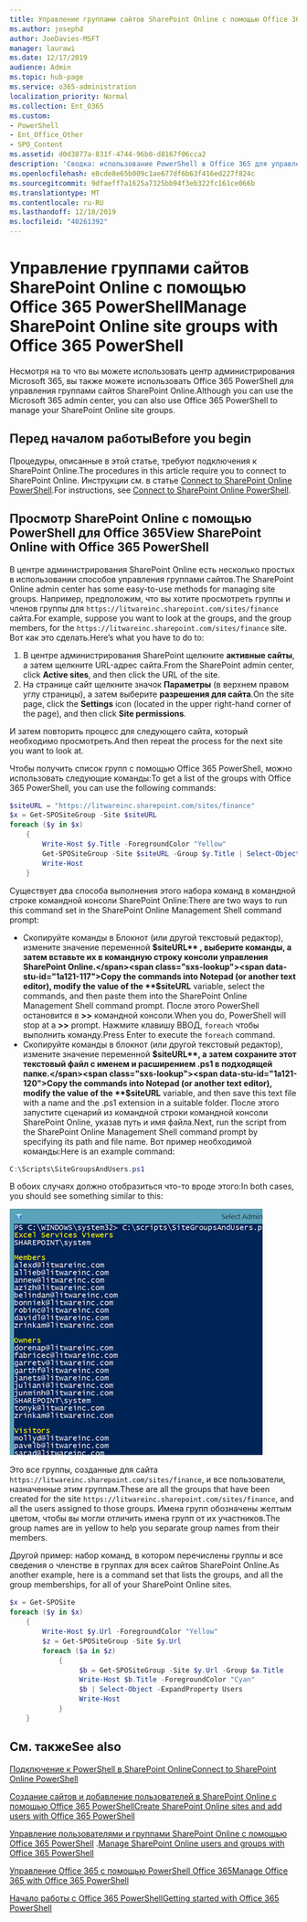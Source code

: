 ```yaml
---
title: Управление группами сайтов SharePoint Online с помощью Office 365 PowerShell
ms.author: josephd
author: JoeDavies-MSFT
manager: laurawi
ms.date: 12/17/2019
audience: Admin
ms.topic: hub-page
ms.service: o365-administration
localization_priority: Normal
ms.collection: Ent_O365
ms.custom:
- PowerShell
- Ent_Office_Other
- SPO_Content
ms.assetid: d0d3877a-831f-4744-96b0-d8167f06cca2
description: 'Сводка: использование PowerShell в Office 365 для управления группами сайтов SharePoint Online.'
ms.openlocfilehash: e8cde8e65b009c1ae677df6b63f416ed227f824c
ms.sourcegitcommit: 9dfaeff7a1625a7325bb94f3eb322fc161ce066b
ms.translationtype: MT
ms.contentlocale: ru-RU
ms.lasthandoff: 12/18/2019
ms.locfileid: "40261392"
---
```

# <a name="manage-sharepoint-online-site-groups-with-office-365-powershell"></a><span data-ttu-id="1a121-103">Управление группами сайтов SharePoint Online с помощью Office 365 PowerShell</span><span class="sxs-lookup"><span data-stu-id="1a121-103">Manage SharePoint Online site groups with Office 365 PowerShell</span></span>

<span data-ttu-id="1a121-104">Несмотря на то что вы можете использовать центр администрирования Microsoft 365, вы также можете использовать Office 365 PowerShell для управления группами сайтов SharePoint Online.</span><span class="sxs-lookup"><span data-stu-id="1a121-104">Although you can use the Microsoft 365 admin center, you can also use Office 365 PowerShell to manage your SharePoint Online site groups.</span></span>

## <a name="before-you-begin"></a><span data-ttu-id="1a121-105">Перед началом работы</span><span class="sxs-lookup"><span data-stu-id="1a121-105">Before you begin</span></span>

<span data-ttu-id="1a121-106">Процедуры, описанные в этой статье, требуют подключения к SharePoint Online.</span><span class="sxs-lookup"><span data-stu-id="1a121-106">The procedures in this article require you to connect to SharePoint Online.</span></span> <span data-ttu-id="1a121-107">Инструкции см. в статье [Connect to SharePoint Online PowerShell](https://docs.microsoft.com/powershell/sharepoint/sharepoint-online/connect-sharepoint-online?view=sharepoint-ps).</span><span class="sxs-lookup"><span data-stu-id="1a121-107">For instructions, see [Connect to SharePoint Online PowerShell](https://docs.microsoft.com/powershell/sharepoint/sharepoint-online/connect-sharepoint-online?view=sharepoint-ps).</span></span>

## <a name="view-sharepoint-online-with-office-365-powershell"></a><span data-ttu-id="1a121-108">Просмотр SharePoint Online с помощью PowerShell для Office 365</span><span class="sxs-lookup"><span data-stu-id="1a121-108">View SharePoint Online with Office 365 PowerShell</span></span>

<span data-ttu-id="1a121-109">В центре администрирования SharePoint Online есть несколько простых в использовании способов управления группами сайтов.</span><span class="sxs-lookup"><span data-stu-id="1a121-109">The SharePoint Online admin center has some easy-to-use methods for managing site groups.</span></span> <span data-ttu-id="1a121-110">Например, предположим, что вы хотите просмотреть группы и членов группы для `https://litwareinc.sharepoint.com/sites/finance` сайта.</span><span class="sxs-lookup"><span data-stu-id="1a121-110">For example, suppose you want to look at the groups, and the group members, for the `https://litwareinc.sharepoint.com/sites/finance` site.</span></span> <span data-ttu-id="1a121-111">Вот как это сделать.</span><span class="sxs-lookup"><span data-stu-id="1a121-111">Here’s what you have to do to:</span></span>

1. <span data-ttu-id="1a121-112">В центре администрирования SharePoint щелкните **активные сайты**, а затем щелкните URL-адрес сайта.</span><span class="sxs-lookup"><span data-stu-id="1a121-112">From the SharePoint admin center, click **Active sites**, and then click the URL of the site.</span></span>
2. <span data-ttu-id="1a121-113">На странице сайт щелкните значок **Параметры** (в верхнем правом углу страницы), а затем выберите **разрешения для сайта**.</span><span class="sxs-lookup"><span data-stu-id="1a121-113">On the site page, click the **Settings** icon (located in the upper right-hand corner of the page), and then click **Site permissions**.</span></span>

<span data-ttu-id="1a121-114">И затем повторить процесс для следующего сайта, который необходимо просмотреть.</span><span class="sxs-lookup"><span data-stu-id="1a121-114">And then repeat the process for the next site you want to look at.</span></span>

<span data-ttu-id="1a121-115">Чтобы получить список групп с помощью Office 365 PowerShell, можно использовать следующие команды:</span><span class="sxs-lookup"><span data-stu-id="1a121-115">To get a list of the groups with Office 365 PowerShell, you can use the following commands:</span></span>

```powershell
$siteURL = "https://litwareinc.sharepoint.com/sites/finance"
$x = Get-SPOSiteGroup -Site $siteURL
foreach ($y in $x)
    {
        Write-Host $y.Title -ForegroundColor "Yellow"
        Get-SPOSiteGroup -Site $siteURL -Group $y.Title | Select-Object -ExpandProperty Users
        Write-Host
    }
```

<span data-ttu-id="1a121-116">Существует два способа выполнения этого набора команд в командной строке командной консоли SharePoint Online:</span><span class="sxs-lookup"><span data-stu-id="1a121-116">There are two ways to run this command set in the SharePoint Online Management Shell command prompt:</span></span>

- <span data-ttu-id="1a121-117">Скопируйте команды в Блокнот (или другой текстовый редактор), измените значение переменной **$siteURL** , выберите команды, а затем вставьте их в командную строку консоли управления SharePoint Online.</span><span class="sxs-lookup"><span data-stu-id="1a121-117">Copy the commands into Notepad (or another text editor), modify the value of the **$siteURL** variable, select the commands, and then paste them into the SharePoint Online Management Shell command prompt.</span></span> <span data-ttu-id="1a121-118">После этого PowerShell остановится в **>>** командной консоли.</span><span class="sxs-lookup"><span data-stu-id="1a121-118">When you do, PowerShell will stop at a **>>** prompt.</span></span> <span data-ttu-id="1a121-119">Нажмите клавишу ВВОД, `foreach` чтобы выполнить команду.</span><span class="sxs-lookup"><span data-stu-id="1a121-119">Press Enter to execute the `foreach` command.</span></span><br/>
- <span data-ttu-id="1a121-120">Скопируйте команды в блокнот (или другой текстовый редактор), измените значение переменной **$siteURL**, а затем сохраните этот текстовый файл с именем и расширением .ps1 в подходящей папке.</span><span class="sxs-lookup"><span data-stu-id="1a121-120">Copy the commands into Notepad (or another text editor), modify the value of the **$siteURL** variable, and then save this text file with a name and the .ps1 extension in a suitable folder.</span></span> <span data-ttu-id="1a121-121">После этого запустите сценарий из командной строки командной консоли SharePoint Online, указав путь и имя файла.</span><span class="sxs-lookup"><span data-stu-id="1a121-121">Next, run the script from the SharePoint Online Management Shell command prompt by specifying its path and file name.</span></span> <span data-ttu-id="1a121-122">Вот пример необходимой команды:</span><span class="sxs-lookup"><span data-stu-id="1a121-122">Here is an example command:</span></span>

```powershell
C:\Scripts\SiteGroupsAndUsers.ps1
```

<span data-ttu-id="1a121-123">В обоих случаях должно отобразиться что-то вроде этого:</span><span class="sxs-lookup"><span data-stu-id="1a121-123">In both cases, you should see something similar to this:</span></span>

![Группы сайтов SharePoint Online](media/SPO-site-groups.png)

<span data-ttu-id="1a121-125">Это все группы, созданные для сайта `https://litwareinc.sharepoint.com/sites/finance`, и все пользователи, назначенные этим группам.</span><span class="sxs-lookup"><span data-stu-id="1a121-125">These are all the groups that have been created for the site `https://litwareinc.sharepoint.com/sites/finance`, and all the users assigned to those groups.</span></span> <span data-ttu-id="1a121-126">Имена групп обозначены желтым цветом, чтобы вы могли отличить имена групп от их участников.</span><span class="sxs-lookup"><span data-stu-id="1a121-126">The group names are in yellow to help you separate group names from their members.</span></span>

<span data-ttu-id="1a121-127">Другой пример: набор команд, в котором перечислены группы и все сведения о членстве в группах для всех сайтов SharePoint Online.</span><span class="sxs-lookup"><span data-stu-id="1a121-127">As another example, here is a command set that lists the groups, and all the group memberships, for all of your SharePoint Online sites.</span></span>

```powershell
$x = Get-SPOSite
foreach ($y in $x)
    {
        Write-Host $y.Url -ForegroundColor "Yellow"
        $z = Get-SPOSiteGroup -Site $y.Url
        foreach ($a in $z)
            {
                 $b = Get-SPOSiteGroup -Site $y.Url -Group $a.Title 
                 Write-Host $b.Title -ForegroundColor "Cyan"
                 $b | Select-Object -ExpandProperty Users
                 Write-Host
            }
    }
```
    
## <a name="see-also"></a><span data-ttu-id="1a121-128">См. также</span><span class="sxs-lookup"><span data-stu-id="1a121-128">See also</span></span>

[<span data-ttu-id="1a121-129">Подключение к PowerShell в SharePoint Online</span><span class="sxs-lookup"><span data-stu-id="1a121-129">Connect to SharePoint Online PowerShell</span></span>](https://docs.microsoft.com/powershell/sharepoint/sharepoint-online/connect-sharepoint-online?view=sharepoint-ps)

[<span data-ttu-id="1a121-130">Создание сайтов и добавление пользователей в SharePoint Online с помощью Office 365 PowerShell</span><span class="sxs-lookup"><span data-stu-id="1a121-130">Create SharePoint Online sites and add users with Office 365 PowerShell</span></span>](create-sharepoint-sites-and-add-users-with-powershell.md)

<span data-ttu-id="1a121-131">[Управление пользователями и группами SharePoint Online с помощью Office 365 PowerShell](manage-sharepoint-users-and-groups-with-powershell.md) .</span><span class="sxs-lookup"><span data-stu-id="1a121-131">[Manage SharePoint Online users and groups with Office 365 PowerShell](manage-sharepoint-users-and-groups-with-powershell.md)</span></span>

[<span data-ttu-id="1a121-132">Управление Office 365 с помощью PowerShell Office 365</span><span class="sxs-lookup"><span data-stu-id="1a121-132">Manage Office 365 with Office 365 PowerShell</span></span>](manage-office-365-with-office-365-powershell.md)
  
[<span data-ttu-id="1a121-133">Начало работы с Office 365 PowerShell</span><span class="sxs-lookup"><span data-stu-id="1a121-133">Getting started with Office 365 PowerShell</span></span>](getting-started-with-office-365-powershell.md)

